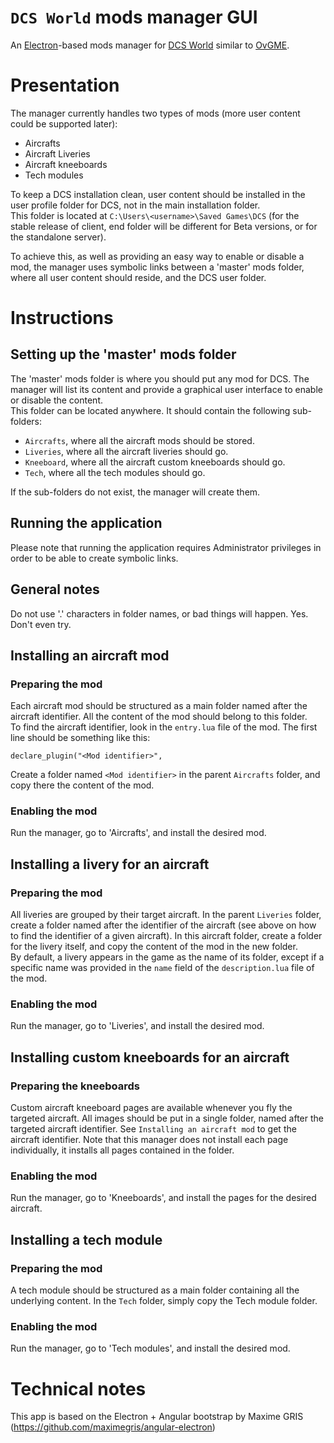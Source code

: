 # `DCS World` mods manager GUI 
An [Electron](https://www.electronjs.org/)-based mods manager for [DCS World](https://www.digitalcombatsimulator.com/en/products/world/) similar to [OvGME](https://github.com/jweisner/ovgme).

# Presentation
The manager currently handles two types of mods (more user content could be supported later):
- Aircrafts
- Aircraft Liveries
- Aircraft kneeboards
- Tech modules

To keep a DCS installation clean, user content should be installed in the user profile folder for DCS, not in the main installation folder.  
This folder is located at `C:\Users\<username>\Saved Games\DCS` (for the stable release of client, end folder will be different for Beta versions, or for the standalone server).

To achieve this, as well as providing an easy way to enable or disable a mod, the manager uses symbolic links between a 'master' mods folder, where all user content should reside, and the DCS user folder.

# Instructions
## Setting up the 'master' mods folder
The 'master' mods folder is where you should put any mod for DCS. The manager will list its content and provide a graphical user interface to enable or disable the content.  
This folder can be located anywhere. It should contain the following sub-folders:
- `Aircrafts`, where all the aircraft mods should be stored.
- `Liveries`, where all the aircraft liveries should go.
- `Kneeboard`, where all the aircraft custom kneeboards should go.
- `Tech`, where all the tech modules should go.

If the sub-folders do not exist, the manager will create them.

## Running the application
Please note that running the application requires Administrator privileges in order to be able to create symbolic links.

## General notes
Do not use '.' characters in folder names, or bad things will happen. Yes. Don't even try.

## Installing an aircraft mod
### Preparing the mod
Each aircraft mod should be structured as a main folder named after the aircraft identifier. All the content of the mod should belong to this folder.  
To find the aircraft identifier, look in the `entry.lua` file of the mod. The first line should be something like this:

```
declare_plugin("<Mod identifier>",
```
Create a folder named `<Mod identifier>` in the parent `Aircrafts` folder, and copy there the content of the mod.

### Enabling the mod
Run the manager, go to 'Aircrafts', and install the desired mod.

## Installing a livery for an aircraft
### Preparing the mod
All liveries are grouped by their target aircraft. In the parent `Liveries` folder, create a folder named after the identifier of the aircraft (see above on how to find the identifier of a given aircraft). In this aircraft folder, create a folder for the livery itself, and copy the content of the mod in the new folder.  
By default, a livery appears in the game as the name of its folder, except if a specific name was provided in the `name` field of the `description.lua` file of the mod.

### Enabling the mod
Run the manager, go to 'Liveries', and install the desired mod.

## Installing custom kneeboards for an aircraft
### Preparing the kneeboards
Custom aircraft kneeboard pages are available whenever you fly the targeted aircraft. All images should be put in a single folder, named after the targeted aircraft identifier. See `Installing an aircraft mod` to get the aircraft identifier. Note that this manager does not install each page individually, it installs all pages contained in the folder.

### Enabling the mod
Run the manager, go to 'Kneeboards', and install the pages for the desired aircraft.

## Installing a tech module
### Preparing the mod
A tech module should be structured as a main folder containing all the underlying content. In the `Tech` folder, simply copy the Tech module folder.

### Enabling the mod
Run the manager, go to 'Tech modules', and install the desired mod.

# Technical notes
This app is based on the Electron + Angular bootstrap by Maxime GRIS (https://github.com/maximegris/angular-electron)
